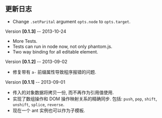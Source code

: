 更新日志
----

* Change `.setParital` argument `opts.node` to `opts.target`.

Version **[0.1.3]** -- 2013-10-24

* More Tests.
* Tests can run in node now, not only phantom.js.
* Two way binding for all editable element.

Version **[0.1.2]** -- 2013-09-02

* 修复带有 `a-` 前缀属性导致程序报错的问题.


Version **[0.1.1]** -- 2013-09-01

* 传入的对象数据将拷贝一份, 而不再作为引用值使用.
* 实现了数组操作和 DOM 操作映射关系的精确同步. 包括:  `push`, `pop`, `shift`, `unshift`, `splice`, `reverse`.
* 现在一个 ant 实例也可以作为子模板.
